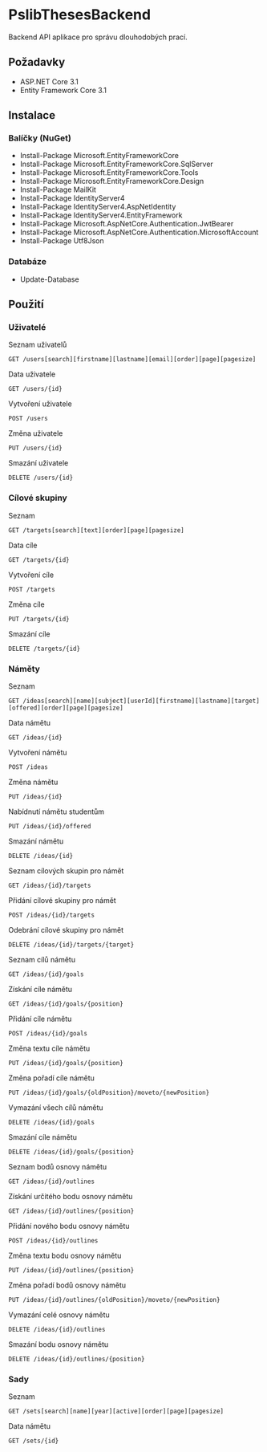 # PslibThesesBackend
Backend API aplikace pro správu dlouhodobých prací.

## Požadavky
* ASP.NET Core 3.1
* Entity Framework Core 3.1

## Instalace
### Balíčky (NuGet)
* Install-Package Microsoft.EntityFrameworkCore
* Install-Package Microsoft.EntityFrameworkCore.SqlServer
* Install-Package Microsoft.EntityFrameworkCore.Tools
* Install-Package Microsoft.EntityFrameworkCore.Design
* Install-Package MailKit
* Install-Package IdentityServer4
* Install-Package IdentityServer4.AspNetIdentity
* Install-Package IdentityServer4.EntityFramework
* Install-Package Microsoft.AspNetCore.Authentication.JwtBearer
* Install-Package Microsoft.AspNetCore.Authentication.MicrosoftAccount
* Install-Package Utf8Json
### Databáze
* Update-Database

## Použití
### Uživatelé

Seznam uživatelů

    GET /users[search][firstname][lastname][email][order][page][pagesize]

Data uživatele

    GET /users/{id}

Vytvoření uživatele

    POST /users

Změna uživatele

    PUT /users/{id}

Smazání uživatele

    DELETE /users/{id}

### Cílové skupiny

Seznam

    GET /targets[search][text][order][page][pagesize]
    
Data cíle

    GET /targets/{id}
    
Vytvoření cíle

    POST /targets

Změna cíle

    PUT /targets/{id}
    
Smazání cíle

    DELETE /targets/{id}
    
### Náměty

Seznam

    GET /ideas[search][name][subject][userId][firstname][lastname][target][offered][order][page][pagesize]
    
Data námětu

    GET /ideas/{id}
    
Vytvoření námětu

    POST /ideas

Změna námětu

    PUT /ideas/{id}
    
Nabídnutí námětu studentům

    PUT /ideas/{id}/offered
    
Smazání námětu

    DELETE /ideas/{id}

Seznam cílových skupin pro námět

    GET /ideas/{id}/targets
    
Přidání cílové skupiny pro námět

    POST /ideas/{id}/targets

Odebrání cílové skupiny pro námět

    DELETE /ideas/{id}/targets/{target}

Seznam cílů námětu

    GET /ideas/{id}/goals
    
Získání cíle námětu

    GET /ideas/{id}/goals/{position}

Přidání cíle námětu

    POST /ideas/{id}/goals

Změna textu cíle námětu

    PUT /ideas/{id}/goals/{position}

Změna pořadí cíle námětu

    PUT /ideas/{id}/goals/{oldPosition}/moveto/{newPosition}

Vymazání všech cílů námětu

    DELETE /ideas/{id}/goals

Smazání cíle námětu

    DELETE /ideas/{id}/goals/{position}

Seznam bodů osnovy námětu

    GET /ideas/{id}/outlines
    
Získání určitého bodu osnovy námětu

    GET /ideas/{id}/outlines/{position}

Přidání nového bodu osnovy námětu

    POST /ideas/{id}/outlines

Změna textu bodu osnovy námětu

    PUT /ideas/{id}/outlines/{position}

Změna pořadí bodů osnovy námětu

    PUT /ideas/{id}/outlines/{oldPosition}/moveto/{newPosition}

Vymazání celé osnovy námětu

    DELETE /ideas/{id}/outlines

Smazání bodu osnovy námětu

    DELETE /ideas/{id}/outlines/{position}
    
### Sady

Seznam

    GET /sets[search][name][year][active][order][page][pagesize]
    
Data námětu

    GET /sets/{id}
